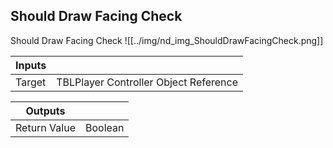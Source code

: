 ## Should Draw Facing Check
Should Draw Facing Check
![[../img/nd_img_ShouldDrawFacingCheck.png]]

|Inputs||
|--|--|
| Target | TBLPlayer Controller Object Reference |

|Outputs||
|--|--|
| Return Value | Boolean |
